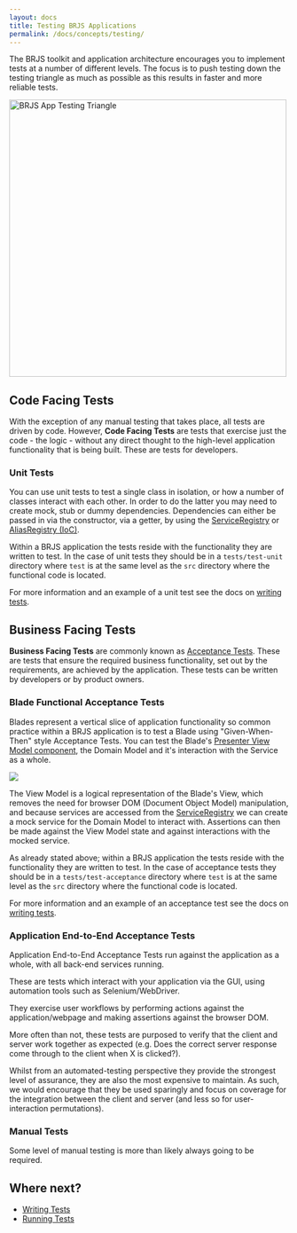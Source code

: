 ```yaml
---
layout: docs
title: Testing BRJS Applications
permalink: /docs/concepts/testing/
---
```


The BRJS toolkit and application architecture encourages you to implement tests at a number of different levels. The focus is to push testing down the testing triangle as much as possible as this results in faster and more reliable tests.

<img src="https://docs.google.com/drawings/d/1lIrdZ0RRk1J1uYdvrrG1nEwx7R0MlOUugE1MghtV0wk/pub?w=960&amp;h=720" height="500" alt="BRJS App Testing Triangle" />

## Code Facing Tests

With the exception of any manual testing that takes place, all tests are driven by code. However, **Code Facing Tests** are tests that exercise just the code - the logic - without any direct thought to the high-level application functionality that is being built. These are tests for developers.

### Unit Tests

You can use unit tests to test a single class in isolation, or how a number of classes interact with each other. In order to do the latter you may need to create mock, stub or dummy dependencies. Dependencies can either be passed in via the constructor, via a getter, by using the [ServiceRegistry](/docs/concepts/service_registry/) or [AliasRegistry (IoC)](/docs/concepts/ioc/).

Within a BRJS application the tests reside with the functionality they are written to test. In the case of unit tests they should be in a `tests/test-unit` directory where `test` is at the same level as the `src` directory where the functional code is located.

For more information and an example of a unit test see the docs on [writing tests](/docs/use/writing_tests).

## Business Facing Tests

**Business Facing Tests** are commonly known as [Acceptance Tests](http://en.wikipedia.org/wiki/Acceptance_testing). These are tests that ensure the required business functionality, set out by the requirements, are achieved by the application. These tests can be written by developers or by product owners.

### Blade Functional Acceptance Tests

Blades represent a vertical slice of application functionality so common practice within a BRJS application is to test a Blade using "Given-When-Then" style Acceptance Tests. You can test the Blade's [Presenter View Model component](/docs/concepts/presenter/), the Domain Model and it's interaction with the Service as a whole.

![](https://docs.google.com/drawings/d/1y38qcsvoz-miI7hhAmkdeuH4zBNE4OC6gZ30rHienvg/pub?w=960&amp;h=720)

The View Model is a logical representation of the Blade's View, which removes the need for browser DOM (Document Object Model) manipulation, and because services are accessed from the [ServiceRegistry](/docs/concepts/service_registry) we can create a mock service for the Domain Model to interact with. Assertions can then be made against the View Model state and against interactions with the mocked service.

As already stated above; within a BRJS application the tests reside with the functionality they are written to test. In the case of acceptance tests they should be in a `tests/test-acceptance` directory where `test` is at the same level as the `src` directory where the functional code is located.

For more information and an example of an acceptance test see the docs on [writing tests](/docs/use/writing_tests).

### Application End-to-End Acceptance Tests

Application End-to-End Acceptance Tests run against the application as a whole, with all back-end services running.

These are tests which interact with your application via the GUI, using automation tools such as Selenium/WebDriver.

They exercise user workflows by performing actions against the application/webpage and making assertions against the browser DOM.

More often than not, these tests are purposed to verify that the client and server work together as expected (e.g. Does the correct server response come through to the client when X is clicked?).

Whilst from an automated-testing perspective they provide the strongest level of assurance, they are also the most expensive to maintain. As such, we would encourage that they be used sparingly and focus on coverage for the integration between the client and server (and less so for user-interaction permutations).

### Manual Tests

Some level of manual testing is more than likely always going to be required.

## Where next?

* [Writing Tests](/docs/use/running_tests/)
* [Running Tests](/docs/use/writing_tests/)
